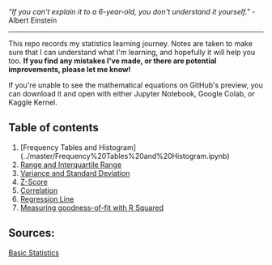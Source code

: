 *"If you can't explain it to a 6-year-old, you don't understand it yourself."* - Albert Einstein

---

This repo records my statistics learning journey. Notes are taken to make sure that I can understand what I'm learning, and hopefully it will help you too.
**If you find any mistakes I've made, or there are potential improvements, please let me know!**

If you're unable to see the mathematical equations on GitHub's preview, you can download it and open with either Jupyter Notebook, Google Colab, or Kaggle Kernel.

## Table of contents
1. [Frequency Tables and Histogram] (../master/Frequency%20Tables%20and%20Histogram.ipynb)
2. [Range and Interquartile Range](../master/Range%20and%20Interquartile%20Range.ipynb)
3. [Variance and Standard Deviation](../master/Variance%20and%20Standard%20Deviation.ipynb)
4. [Z-Score](../master/Z-Score.ipynb)
5. [Correlation](../master/Correlation.ipynb)
6. [Regression Line](../master/Regression%20Line.ipynb)
7. [Measuring goodness-of-fit with R Squared](../master/Measuring%20goodness-of-fit%20with%20R-Squared.ipynb)

## Sources:

[Basic Statistics](https://www.coursera.org/learn/basic-statistics)
